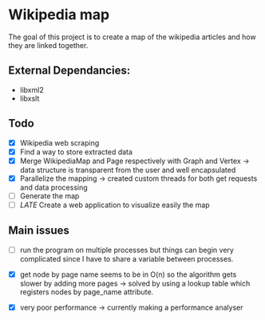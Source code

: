 # Wikipedia map

The goal of this project is to create a map of the wikipedia articles and how they are linked together.

## External Dependancies:
- libxml2
- libxslt

## Todo
- [x] Wikipedia web scraping
- [x] Find a way to store extracted data
- [x] Merge WikipediaMap and Page respectively with Graph and Vertex -> data structure is transparent from the user and well encapsulated
- [x] Parallelize the mapping -> created custom threads for both get requests and data processing
- [ ] Generate the map
- [ ] _LATE_ Create a web application to visualize easily the map

## Main issues
- [ ] run the program on multiple processes but things can begin very complicated since I have to share a variable between processes.
- [X] get node by page name seems to be in O(n) so the algorithm gets slower by adding more pages -> solved by using a lookup table which registers nodes by page\_name attribute.
- [x] very poor performance -> currently making a performance analyser

